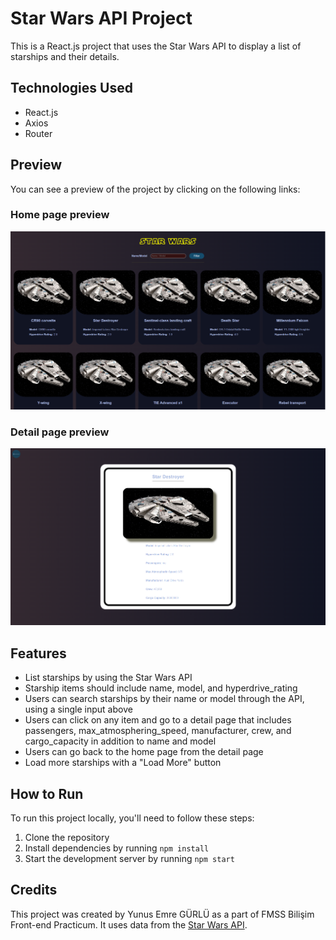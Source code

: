 # Star Wars API Project

This is a React.js project that uses the Star Wars API to display a list of starships and their details.

## Technologies Used

- React.js
- Axios
- Router

## Preview

You can see a preview of the project by clicking on the following links:

### Home page preview

![Home page preview](public/images/home-page-preview.png)

### Detail page preview

![Detail page preview](public/images/detail-page-preview.png)

## Features

- List starships by using the Star Wars API
- Starship items should include name, model, and hyperdrive_rating
- Users can search starships by their name or model through the API, using a single input above
- Users can click on any item and go to a detail page that includes passengers, max_atmosphering_speed, manufacturer, crew, and cargo_capacity in addition to name and model
- Users can go back to the home page from the detail page
- Load more starships with a "Load More" button

## How to Run

To run this project locally, you'll need to follow these steps:

1. Clone the repository
2. Install dependencies by running `npm install`
3. Start the development server by running `npm start`

## Credits

This project was created by Yunus Emre GÜRLÜ as a part of FMSS Bilişim Front-end Practicum. It uses data from the [Star Wars API](https://swapi.dev/).
